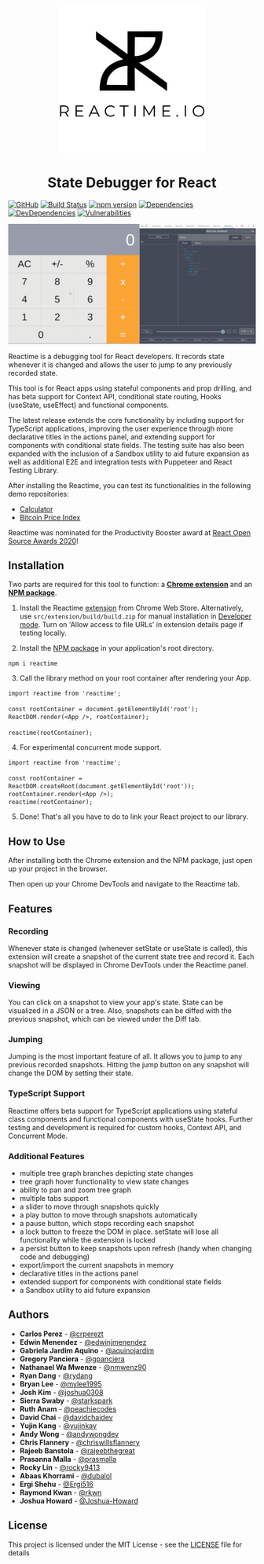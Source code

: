 <p align="center">
  <img src ="./assets/readme-logo-svg.svg" width="300"/>
</p>

<h1 align="center">State Debugger for React</h1>

[![GitHub](https://img.shields.io/github/license/oslabs-beta/reactime)](https://github.com/oslabs-beta/reactime) [![Build Status](https://travis-ci.com/oslabs-beta/reactime.svg?branch=master)](https://travis-ci.com/oslabs-beta/reactime) [![npm version](https://badge.fury.io/js/reactime.svg)](http://badge.fury.io/js/reactime) [![Dependencies](https://david-dm.org/oslabs-beta/reactime.svg)](https://david-dm.org/oslabs-beta/reactime#info=dependencies) [![DevDependencies](https://david-dm.org/oslabs-beta/reactime/dev-status.svg)](https://david-dm.org/oslabs-beta/reactime?type=dev) [![Vulnerabilities](https://snyk.io/test/github/oslabs-beta/reactime/badge.svg)](https://snyk.io/test/github/oslabs-beta/reactime)


![demo](./demo.gif)



Reactime is a debugging tool for React developers. It records state whenever it is changed and allows the user to jump to any previously recorded state.

This tool is for React apps using stateful components and prop drilling, and has beta support for Context API, conditional state routing, Hooks (useState, useEffect) and functional components.

The latest release extends the core functionality by including support for TypeScript applications, improving the user experience through more declarative titles in the actions panel, and extending support for components with conditional state fields. The testing suite has also been expanded with the inclusion of a Sandbox utility to aid future expansion as well as additional E2E and integration tests with Puppeteer and React Testing Library.

After installing the Reactime, you can test its functionalities in the following demo repositories:

- [Calculator](https://joshua0308.github.io/calculator/)
- [Bitcoin Price Index](http://reactime-demo2.us-east-1.elasticbeanstalk.com)

Reactime was nominated for the Productivity Booster award at [React Open Source Awards 2020](https://osawards.com/react/)!

## Installation

Two parts are required for this tool to function: a [**Chrome extension**](https://chrome.google.com/webstore/detail/react-time-travel/cgibknllccemdnfhfpmjhffpjfeidjga) and an [**NPM package**](https://www.npmjs.com/package/reactime).

1. Install the Reactime [extension](https://chrome.google.com/webstore/detail/reactime/cgibknllccemdnfhfpmjhffpjfeidjga) from Chrome Web Store. Alternatively, use `src/extension/build/build.zip` for manual installation in [Developer mode](https://developer.chrome.com/extensions/faq#faq-dev-01). Turn on 'Allow access to file URLs' in extension details page if testing locally.

2. Install the [NPM package](https://www.npmjs.com/package/reactime) in your application's root directory. 

```
npm i reactime
```

3. Call the library method on your root container after rendering your App.

```
import reactime from 'reactime';

const rootContainer = document.getElementById('root');
ReactDOM.render(<App />, rootContainer);

reactime(rootContainer);
```

4. For experimental concurrent mode support.

```
import reactime from 'reactime';

const rootContainer = ReactDOM.createRoot(document.getElementById('root'));
rootContainer.render(<App />);
reactime(rootContainer);
```

5. Done! That's all you have to do to link your React project to our library.

## How to Use

After installing both the Chrome extension and the NPM package, just open up your project in the browser.

Then open up your Chrome DevTools and navigate to the Reactime tab.

## Features

### Recording

Whenever state is changed (whenever setState or useState is called), this extension will create a snapshot of the current state tree and record it. Each snapshot will be displayed in Chrome DevTools under the Reactime panel.

### Viewing

You can click on a snapshot to view your app's state. State can be visualized in a JSON or a tree. Also, snapshots can be diffed with the previous snapshot, which can be viewed under the Diff tab.

### Jumping

Jumping is the most important feature of all. It allows you to jump to any previous recorded snapshots. Hitting the jump button on any snapshot will change the DOM by setting their state.

### TypeScript Support

Reactime offers beta support for TypeScript applications using stateful class components and functional components with useState hooks.  Further testing and development is required for custom hooks, Context API, and Concurrent Mode.

### Additional Features

- multiple tree graph branches depicting state changes
- tree graph hover functionality to view state changes
- ability to pan and zoom tree graph
- multiple tabs support
- a slider to move through snapshots quickly
- a play button to move through snapshots automatically
- a pause button, which stops recording each snapshot
- a lock button to freeze the DOM in place. setState will lose all functionality while the extension is locked
- a persist button to keep snapshots upon refresh (handy when changing code and debugging)
- export/import the current snapshots in memory
- declarative titles in the actions panel
- extended support for components with conditional state fields
- a Sandbox utility to aid future expansion

## Authors

- **Carlos Perez** - [@crperezt](https://github.com/crperezt)
- **Edwin Menendez** - [@edwinjmenendez](https://github.com/edwinjmenendez)
- **Gabriela Jardim Aquino** - [@aquinojardim](https://github.com/aquinojardim)
- **Gregory Panciera** - [@gpanciera](https://github.com/gpanciera)
- **Nathanael Wa Mwenze** - [@nmwenz90](https://github.com/nmwenz90)
- **Ryan Dang** - [@rydang](https://github.com/rydang)
- **Bryan Lee** - [@mylee1995](https://github.com/mylee1995)
- **Josh Kim** - [@joshua0308](https://github.com/joshua0308)
- **Sierra Swaby** - [@starkspark](https://github.com/starkspark)
- **Ruth Anam** - [@peachiecodes](https://github.com/peachiecodes)
- **David Chai** - [@davidchaidev](https://github.com/davidchai717)
- **Yujin Kang** - [@yujinkay](https://github.com/yujinkay)
- **Andy Wong** - [@andywongdev](https://github.com/andywongdev)
- **Chris Flannery** - [@chriswillsflannery](https://github.com/chriswillsflannery)
- **Rajeeb Banstola** - [@rajeebthegreat](https://github.com/rajeebthegreat)
- **Prasanna Malla** - [@prasmalla](https://github.com/prasmalla)
- **Rocky Lin** - [@rocky9413](https://github.com/rocky9413)
- **Abaas Khorrami** - [@dubalol](https://github.com/dubalol)
- **Ergi Shehu** - [@Ergi516](https://github.com/ergi516)
- **Raymond Kwan** - [@rkwn](https://github.com/rkwn)
- **Joshua Howard** - [@Joshua-Howard](https://github.com/joshua-howard)

## License

This project is licensed under the MIT License - see the [LICENSE](LICENSE) file for details

